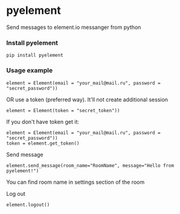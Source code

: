 # pyelement
Send messages to element.io messanger from python

### Install pyelement
```pip install pyelement```

### Usage example

```
element = Element(email = "your_mail@mail.ru", password = "secret_password"))
```
OR use a token (preferred way). It'll not create additional session
```
element = Element(token = "secret_token"))
```

If you don't have token get it:
```
element = Element(email = "your_mail@mail.ru", password = "secret_password"))
token = element.get_token()
```

Send message
```
element.send_message(room_name="RoomName", message="Hello from pyelement!")
```
You can find room name in settings section of the room

Log out
```
element.logout()
```